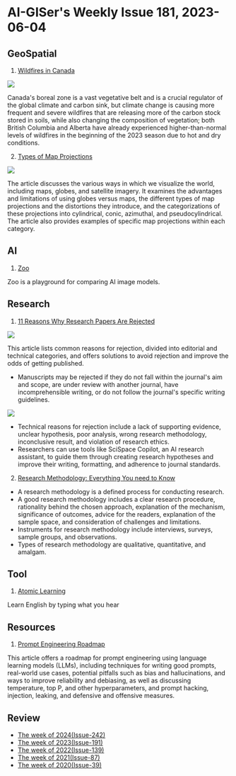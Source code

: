 # AI-GISer's Weekly Issue 181, 2023-06-04

## GeoSpatial

1. [Wildfires in Canada](https://www.geographyrealm.com/wildfires-canada/)

![](https://cdn.shortpixel.ai/spai/q_lossy+w_807+h_467+to_webp+ret_img/https://www.geographyrealm.com/wp-content/uploads/2023/05/map-boreal-zone-canada.jpg)

Canada's boreal zone is a vast vegetative belt and is a crucial regulator of the global climate and carbon sink, but climate change is causing more frequent and severe wildfires that are releasing more of the carbon stock stored in soils, while also changing the composition of vegetation; both British Columbia and Alberta have already experienced higher-than-normal levels of wildfires in the beginning of the 2023 season due to hot and dry conditions.

2. [Types of Map Projections](https://www.geographyrealm.com/types-map-projections/)

![](https://cdn.shortpixel.ai/spai/q_lossy+w_807+h_683+to_webp+ret_img/https://www.geographyrealm.com/wp-content/uploads/2017/09/tissox-matrx-world-mercator-map.jpg)

The article discusses the various ways in which we visualize the world, including maps, globes, and satellite imagery. It examines the advantages and limitations of using globes versus maps, the different types of map projections and the distortions they introduce, and the categorizations of these projections into cylindrical, conic, azimuthal, and pseudocylindrical. The article also provides examples of specific map projections within each category.

## AI

1. [Zoo](https://github.com/replicate/zoo)

Zoo is a playground for comparing AI image models.

## Research

1. [11 Reasons Why Research Papers Are Rejected](https://typeset.io/resources/11-reasons-why-research-papers-are-rejected/)

![](https://typeset.io/resources/content/images/size/w1000/2022/10/editorial-reasons.jpg)

This article lists common reasons for rejection, divided into editorial and technical categories, and offers solutions to avoid rejection and improve the odds of getting published.

- Manuscripts may be rejected if they do not fall within the journal's aim and scope, are under review with another journal, have incomprehensible writing, or do not follow the journal's specific writing guidelines.

![](https://typeset.io/resources/content/images/size/w1000/2022/10/technical-reasons.jpg)

- Technical reasons for rejection include a lack of supporting evidence, unclear hypothesis, poor analysis, wrong research methodology, inconclusive result, and violation of research ethics.
- Researchers can use tools like SciSpace Copilot, an AI research assistant, to guide them through creating research hypotheses and improve their writing, formatting, and adherence to journal standards.

2. [Research Methodology: Everything You need to Know](https://typeset.io/resources/your-step-by-step-guide-to-writing-good-research-methodology/)

- A research methodology is a defined process for conducting research.
- A good research methodology includes a clear research procedure, rationality behind the chosen approach, explanation of the mechanism, significance of outcomes, advice for the readers, explanation of the sample space, and consideration of challenges and limitations.
- Instruments for research methodology include interviews, surveys, sample groups, and observations.
- Types of research methodology are qualitative, quantitative, and amalgam.

## Tool

1. [Atomic Learning](https://atomiclearning.app/)

Learn English by typing what you hear

## Resources

1. [Prompt Engineering Roadmap](https://roadmap.sh/prompt-engineering)

This article offers a roadmap for prompt engineering using language learning models (LLMs), including techniques for writing good prompts, real-world use cases, potential pitfalls such as bias and hallucinations, and ways to improve reliability and debiasing, as well as discussing temperature, top P, and other hyperparameters, and prompt hacking, injection, leaking, and defensive and offensive measures.

## Review

- [The week of 2024(Issue-242)](../2024/issue-242.md)
- [The week of 2023(Issue-191)](../2023/issue-191.md)
- [The week of 2022(Issue-139)](../2022/issue-139.md)
- [The week of 2021(Issue-87)](../2021/issue-87.md)
- [The week of 2020(Issue-39)](../2020/issue-39.md)
